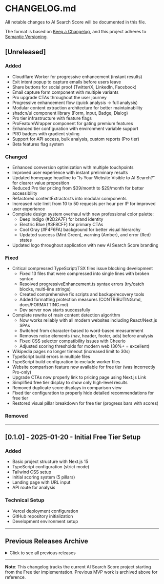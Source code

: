# CHANGELOG.md

All notable changes to AI Search Score will be documented in this file.

The format is based on [Keep a Changelog](https://keepachangelog.com/en/1.0.0/),
and this project adheres to [Semantic Versioning](https://semver.org/spec/v2.0.0.html).

<!-- CLAUDE CODE: Add new entries under [Unreleased] section -->
<!-- Version format: [MAJOR.MINOR.PATCH] -->
<!-- MAJOR: Breaking changes -->
<!-- MINOR: New features -->
<!-- PATCH: Bug fixes -->

## [Unreleased]

<!-- CLAUDE CODE: Add changes here as you work. When ready to release, move to a new version section -->

### Added
- Cloudflare Worker for progressive enhancement (instant results)
- Exit intent popup to capture emails before users leave
- Share buttons for social proof (Twitter/X, LinkedIn, Facebook)
- Email capture form component with multiple variants
- Pro upgrade CTAs throughout the user journey
- Progressive enhancement flow (quick analysis → full analysis)
- Modular content extraction architecture for better maintainability
- shadcn/ui component library (Form, Input, Badge, Dialog)
- Pro tier infrastructure with feature flags
- ProFeatureWrapper component for gating premium features
- Enhanced tier configuration with environment variable support
- PRO badges with gradient styling
- Support for API access, bulk analysis, custom reports (Pro tier)
- Beta features flag system

### Changed
- Enhanced conversion optimization with multiple touchpoints
- Improved user experience with instant preliminary results
- Updated homepage headline to "Is Your Website Visible to AI Search?" for clearer value proposition
- Reduced Pro tier pricing from $39/month to $29/month for better accessibility
- Refactored contentExtractor.ts into modular components
- Increased rate limit from 10 to 50 requests per hour per IP for improved user experience
- Complete design system overhaul with new professional color palette:
  - Deep Indigo (#2D2A7F) for brand identity
  - Electric Blue (#3F8CFF) for primary CTAs
  - Cool Gray (#F4F6FA) background for better visual hierarchy
  - Updated success (Mint Green), warning (Amber), and error (Red) states
- Updated logo throughout application with new AI Search Score branding

### Fixed
- Critical compressed TypeScript/TSX files issue blocking development
  - Fixed 13 files that were compressed into single lines with broken syntax
  - Resolved progressiveEnhancement.ts syntax errors (try/catch blocks, multi-line strings)
  - Created comprehensive fix scripts and backup/recovery tools
  - Added formatting protection measures (CONTRIBUTING.md, docs/FORMATTING.md)
  - Dev server now starts successfully
- Complete rewrite of main content detection algorithm
  - Now works reliably with all modern websites including React/Next.js SPAs
  - Switched from character-based to word-based measurement
  - Removes noise elements (nav, header, footer, ads) before analysis
  - Fixed CSS selector compatibility issues with Cheerio
  - Adjusted scoring thresholds for modern web (30%+ = excellent)
- Wikipedia pages no longer timeout (increased limit to 30s)
- TypeScript build errors in multiple files
- TypeScript build configuration to exclude worker files
- Website comparison feature now available for free tier (was incorrectly Pro-only)
- Upgrade CTAs now properly link to pricing page using Next.js Link
- Simplified free tier display to show only high-level results
- Removed duplicate score displays in comparison view
- Fixed tier configuration to properly hide detailed recommendations for free tier
- Restored visual pillar breakdown for free tier (progress bars with scores)

### Removed
<!-- CLAUDE CODE: Removed features -->

---

<!-- CLAUDE CODE: When releasing, create new version section above this line -->
<!-- Example format:
## [1.0.0] - 2025-01-20 - Brief Description

### Added
- Feature description
- Another feature

### Changed
- What changed

### Fixed
- Bug that was fixed
-->

## [0.1.0] - 2025-01-20 - Initial Free Tier Setup

### Added
- Basic project structure with Next.js 15
- TypeScript configuration (strict mode)
- Tailwind CSS setup
- Initial scoring system (5 pillars)
- Landing page with URL input
- API route for analysis

### Technical Setup
- Vercel deployment configuration
- GitHub repository initialization
- Development environment setup

---

<!-- CLAUDE CODE INSTRUCTIONS:

1. WHILE DEVELOPING:
   - Add all changes under [Unreleased] section
   - Use appropriate category (Added/Changed/Fixed/Removed)
   - Be specific but concise

2. WHEN RELEASING:
   - Move [Unreleased] content to new version section
   - Add version number, date, and brief description
   - Clear [Unreleased] for next development cycle

3. VERSION NUMBERING:
   - MAJOR (1.0.0): Breaking changes, major rewrites
   - MINOR (0.1.0): New features, non-breaking changes
   - PATCH (0.0.1): Bug fixes, small improvements

4. ENTRY FORMAT:
   - Start with verb (Added, Fixed, Updated, etc.)
   - One line per change
   - Group related changes
   - Technical details in sub-bullets if needed

5. EXAMPLES:
   ### Added
   - Chrome UX Report API integration for real performance data
   - Page type detection system (homepage/blog/product)
   
   ### Fixed
   - API timeout errors on slow websites
   - TypeScript build errors in production

6. DON'T:
   - Don't edit released version entries
   - Don't skip the [Unreleased] section
   - Don't use vague descriptions
-->

## Previous Releases Archive

<details>
<summary>Click to see all previous releases</summary>

<!-- CLAUDE CODE: Don't modify entries below - historical record only -->

### Legacy MVP (Before Current Rewrite)
- Previous version included Pro tier features
- Had comparison mode, emotional UI, pricing page
- Being rewritten for cleaner Free tier focus

</details>

---

**Note**: This changelog tracks the current AI Search Score project starting from the Free tier implementation. Previous MVP work is archived above for reference.